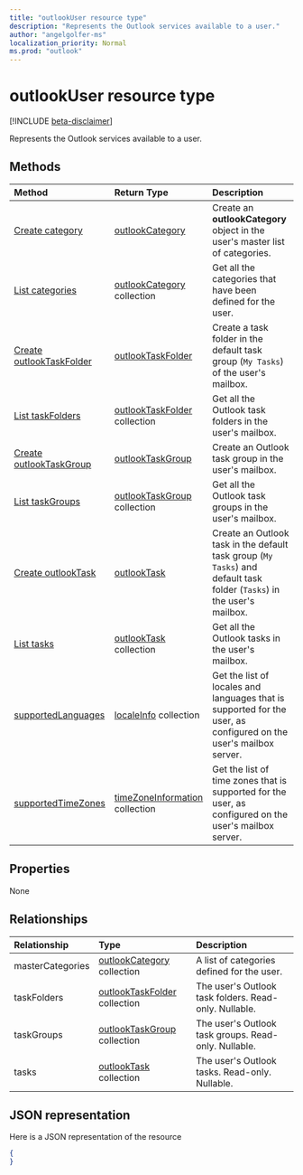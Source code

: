 ```yaml
---
title: "outlookUser resource type"
description: "Represents the Outlook services available to a user."
author: "angelgolfer-ms"
localization_priority: Normal
ms.prod: "outlook"
---
```


# outlookUser resource type

[!INCLUDE [beta-disclaimer](../../includes/beta-disclaimer.md)]

Represents the Outlook services available to a user.


## Methods

| Method		   | Return Type	|Description|
|:---------------|:--------|:----------|
|[Create category](../api/outlookuser-post-mastercategories.md) | [outlookCategory](outlookcategory.md) |Create an **outlookCategory** object in the user's master list of categories.|
|[List categories](../api/outlookuser-list-mastercategories.md) | [outlookCategory](outlookcategory.md) collection |Get all the categories that have been defined for the user.|
|[Create outlookTaskFolder](../api/outlookuser-post-taskfolders.md) |[outlookTaskFolder](outlooktaskfolder.md)| Create a task folder in the default task group (`My Tasks`) of the user's mailbox.|
|[List taskFolders](../api/outlookuser-list-taskfolders.md) |[outlookTaskFolder](outlooktaskfolder.md) collection| Get all the Outlook task folders in the user's mailbox.|
|[Create outlookTaskGroup](../api/outlookuser-post-taskgroups.md) |[outlookTaskGroup](outlooktaskgroup.md)| Create an Outlook task group in the user's mailbox.|
|[List taskGroups](../api/outlookuser-list-taskgroups.md) |[outlookTaskGroup](outlooktaskgroup.md) collection| Get all the Outlook task groups in the user's mailbox.|
|[Create outlookTask](../api/outlookuser-post-tasks.md) |[outlookTask](outlooktask.md)| Create an Outlook task in the default task group (`My Tasks`) and default task folder (`Tasks`) in the user's mailbox.|
|[List tasks](../api/outlookuser-list-tasks.md) |[outlookTask](outlooktask.md) collection| Get all the Outlook tasks in the user's mailbox.|
|[supportedLanguages](../api/outlookuser-supportedlanguages.md) | [localeInfo](localeinfo.md) collection | Get the list of locales and languages that is supported for the user, as configured on the user's mailbox server. |
|[supportedTimeZones](../api/outlookuser-supportedtimezones.md) | [timeZoneInformation](timezoneinformation.md) collection | Get the list of time zones that is supported for the user, as configured on the user's mailbox server. |


## Properties
None

## Relationships
| Relationship | Type	|Description|
|:---------------|:--------|:----------|
|masterCategories|[outlookCategory](../resources/outlookcategory.md) collection| A list of categories defined for the user. | 
|taskFolders|[outlookTaskFolder](outlooktaskfolder.md) collection| The user's Outlook task folders. Read-only. Nullable.|
|taskGroups|[outlookTaskGroup](outlooktaskgroup.md) collection| The user's Outlook task groups. Read-only. Nullable.|
|tasks|[outlookTask](outlooktask.md) collection| The user's Outlook tasks. Read-only. Nullable.|

## JSON representation

Here is a JSON representation of the resource

<!-- {
  "blockType": "resource",
  "keyProperty": "id",
  "@odata.type": "microsoft.graph.outlookUser"
}-->
```json
{  
}

```

<!-- uuid: 8fcb5dbc-d5aa-4681-8e31-b001d5168d79
2015-10-25 14:57:30 UTC -->
<!--
{
  "type": "#page.annotation",
  "description": "outlookUser resource",
  "keywords": "",
  "section": "documentation",
  "tocPath": "",
  "suppressions": []
}
-->
